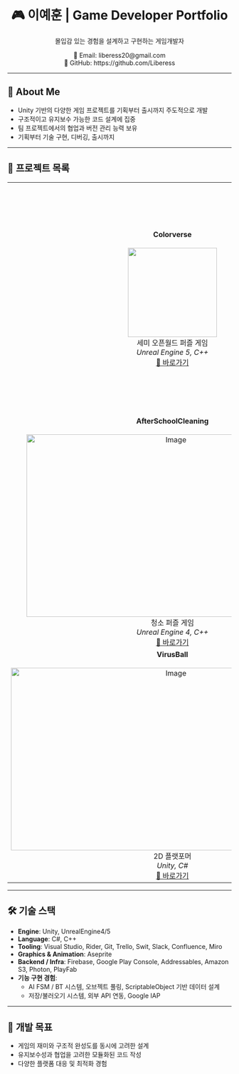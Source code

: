 <h1 align="center">🎮 이예훈 | Game Developer Portfolio</h1>
<p align="center">몰입감 있는 경험을 설계하고 구현하는 게임개발자</p>

<p align="center">
  📧 Email: liberess20@gmail.com  
  <br>
  🐙 GitHub: https://github.com/Liberess
</p>

---

## 🧩 About Me

- Unity 기반의 다양한 게임 프로젝트를 기획부터 출시까지 주도적으로 개발
- 구조적이고 유지보수 가능한 코드 설계에 집중
- 팀 프로젝트에서의 협업과 버전 관리 능력 보유
- 기획부터 기술 구현, 디버깅, 출시까지

---

## 📌 프로젝트 목록

<table>
  <tr>
    <td align="center">
      <strong>Colorverse</strong><br/><br/>
      <img src="https://github.com/user-attachments/assets/8fad19a9-bcdd-4908-9c93-ff8c5548ef32" width="200"/><br/>
      세미 오픈월드 퍼즐 게임<br/>
      <em>Unreal Engine 5, C++</em><br/>
      <a href="https://github.com/Liberess/Portpolio/tree/main/Colorverse">🔗 바로가기</a>
    </td>
    <td align="center">
      <strong>ReadyOrNot</strong><br/><br/>
      <img width="461" height="256" alt="Image" src="https://github.com/user-attachments/assets/ce2ec959-5bea-4969-9dbf-619fe018fded"/><br/>
      싱글/멀티 슈팅 게임<br/>
      <em>Unity, C#, Photon</em><br/>
      <a href="https://github.com/Liberess/Portpolio/tree/main/ReadyOrNot">🔗 바로가기</a>
    </td>
    <td align="center">
      <strong>Gooey's ClayIsland</strong><br/><br/>
      <img width="726" height="408" alt="Image" src="https://github.com/user-attachments/assets/c35e40d1-8566-43c0-94cb-f69ce874f110" /><br/>
      어드벤처 퍼즐 게임<br/>
      <em>Unity, C#</em><br/>
      <a href="https://github.com/Liberess/Portpolio/tree/main/Gooey's%20ClayIsland">🔗 바로가기</a>
    </td>
  </tr>
  <tr>
    <td align="center">
      <strong>AfterSchoolCleaning</strong><br/><br/>
      <img width="657" height="409" alt="Image" src="https://github.com/user-attachments/assets/8c356470-8510-4198-88ba-6334d2a42870" /><br/>
      청소 퍼즐 게임<br/>
      <em>Unreal Engine 4, C++</em><br/>
      <a href="https://github.com/Liberess/Portpolio/tree/main/AfterSchoolCleaning">🔗 바로가기</a>
    </td>
    <td align="center">
      <strong>Lumidia VR Services</strong><br/><br/>
      <img width="670" height="374" alt="Image" src="https://github.com/user-attachments/assets/e8df365c-507a-49c9-b914-1db2f33b696c" /><br/>
      수술 시뮬레이션 VR 게임<br/>
      <em>Unity, C#, MetaQuest2</em><br/>
      <a href="https://github.com/Liberess/Portpolio/tree/main/Lumidia%20Games%20Virtual%20Reality%20Services">🔗 바로가기</a>
    </td>
    <td align="center">
      <strong>WarmHeart</strong><br/><br/>
      <img width="737" height="409" alt="Image" src="https://github.com/user-attachments/assets/a7b3e82b-eb04-4016-8d5a-3b6433cceef8" /><br/>
      2D 플랫포머<br/>
      <em>Unity, C#</em><br/>
      <a href="https://github.com/Liberess/Portpolio/tree/main/WarmHeart">🔗 바로가기</a>
    </td>
  </tr>
  <tr>
    <td align="center">
      <strong>VirusBall</strong><br/><br/>
      <img width="726" height="409" alt="Image" src="https://github.com/user-attachments/assets/2f231125-4396-4e35-bdbe-90cd8ae9c22c" /><br/>
      2D 플랫포머<br/>
      <em>Unity, C#</em><br/>
      <a href="https://github.com/Liberess/Portpolio/tree/main/VirusBall">🔗 바로가기</a>
    </td>
  </tr>
</table>

---

## 🛠️ 기술 스택

- **Engine**: Unity, UnrealEngine4/5  
- **Language**: C#, C++  
- **Tooling**: Visual Studio, Rider, Git, Trello, Swit, Slack, Confluence, Miro  
- **Graphics & Animation**: Aseprite  
- **Backend / Infra**: Firebase, Google Play Console, Addressables, Amazon S3, Photon, PlayFab  
- **기능 구현 경험**:
  - AI FSM / BT 시스템, 오브젝트 풀링, ScriptableObject 기반 데이터 설계
  - 저장/불러오기 시스템, 외부 API 연동, Google IAP

---

## 🎯 개발 목표

- 게임의 재미와 구조적 완성도를 동시에 고려한 설계  
- 유지보수성과 협업을 고려한 모듈화된 코드 작성  
- 다양한 플랫폼 대응 및 최적화 경험
